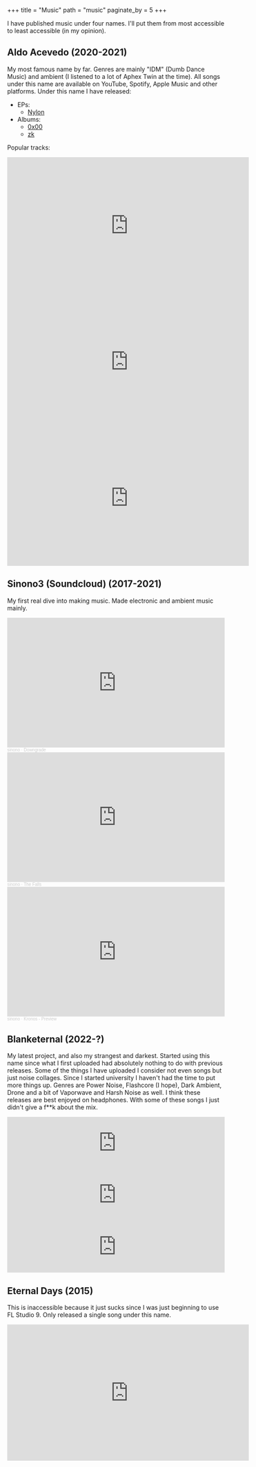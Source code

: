 +++
title = "Music"
path = "music"
paginate_by = 5
+++

I have published music under four names. I'll put them from most accessible to least accessible (in my opinion).


## Aldo Acevedo (2020-2021)

My most famous name by far. Genres are mainly "IDM" (Dumb Dance Music) and ambient (I listened to a lot of Aphex Twin at the time).
All songs under this name are available on YouTube, Spotify, Apple Music and other platforms. Under this name I have released:

- EPs:
  - [Nylon](https://www.youtube.com/playlist?list=OLAK5uy_nbgcj8BVfBCAZqv_oRXGQJHxKLbRt14gU)
- Albums:
  - [0x00](https://www.youtube.com/playlist?list=OLAK5uy_m902aNJPDf5rFHxWgrm8wEcPoywe9eYmo)
  - [zk](https://www.youtube.com/playlist?list=OLAK5uy_nYTPJmcKlpND8KSr5sNjk2gx3x4xWHgUE)

Popular tracks:

<iframe width="560" height="315" src="https://www.youtube.com/embed/akakL1TPvHE?si=3LRMltlrrb5-9ynx" title="YouTube video player" frameborder="0" allow="accelerometer; autoplay; clipboard-write; encrypted-media; gyroscope; picture-in-picture; web-share" allowfullscreen></iframe>

<iframe width="560" height="315" src="https://www.youtube.com/embed/djd1TjjSqcU?si=DX1dxRC6hMqSVyXX" title="YouTube video player" frameborder="0" allow="accelerometer; autoplay; clipboard-write; encrypted-media; gyroscope; picture-in-picture; web-share" allowfullscreen></iframe>

<iframe width="560" height="315" src="https://www.youtube.com/embed/gZsCaE8o8sg?si=aeWyPiYTwUc5LJ4Z" title="YouTube video player" frameborder="0" allow="accelerometer; autoplay; clipboard-write; encrypted-media; gyroscope; picture-in-picture; web-share" allowfullscreen></iframe>

## Sinono3 (Soundcloud) (2017-2021)

My first real dive into making music. Made electronic and ambient music mainly.

<iframe width="100%" height="300" scrolling="no" frameborder="no" allow="autoplay" src="https://w.soundcloud.com/player/?url=https%3A//api.soundcloud.com/tracks/414920772&color=%23ff5500&auto_play=false&hide_related=false&show_comments=true&show_user=true&show_reposts=false&show_teaser=true&visual=true"></iframe><div style="font-size: 10px; color: #cccccc;line-break: anywhere;word-break: normal;overflow: hidden;white-space: nowrap;text-overflow: ellipsis; font-family: Interstate,Lucida Grande,Lucida Sans Unicode,Lucida Sans,Garuda,Verdana,Tahoma,sans-serif;font-weight: 100;"><a href="https://soundcloud.com/sinono3" title="sinono" target="_blank" style="color: #cccccc; text-decoration: none;">sinono</a> · <a href="https://soundcloud.com/sinono3/downgrade" title="Downgrade" target="_blank" style="color: #cccccc; text-decoration: none;">Downgrade</a></div>

<iframe width="100%" height="300" scrolling="no" frameborder="no" allow="autoplay" src="https://w.soundcloud.com/player/?url=https%3A//api.soundcloud.com/tracks/484354923&color=%23ff5500&auto_play=false&hide_related=false&show_comments=true&show_user=true&show_reposts=false&show_teaser=true&visual=true"></iframe><div style="font-size: 10px; color: #cccccc;line-break: anywhere;word-break: normal;overflow: hidden;white-space: nowrap;text-overflow: ellipsis; font-family: Interstate,Lucida Grande,Lucida Sans Unicode,Lucida Sans,Garuda,Verdana,Tahoma,sans-serif;font-weight: 100;"><a href="https://soundcloud.com/sinono3" title="sinono" target="_blank" style="color: #cccccc; text-decoration: none;">sinono</a> · <a href="https://soundcloud.com/sinono3/the-falls" title="The Falls" target="_blank" style="color: #cccccc; text-decoration: none;">The Falls</a></div>

<iframe width="100%" height="300" scrolling="no" frameborder="no" allow="autoplay" src="https://w.soundcloud.com/player/?url=https%3A//api.soundcloud.com/tracks/363284786&color=%23ff5500&auto_play=false&hide_related=false&show_comments=true&show_user=true&show_reposts=false&show_teaser=true&visual=true"></iframe><div style="font-size: 10px; color: #cccccc;line-break: anywhere;word-break: normal;overflow: hidden;white-space: nowrap;text-overflow: ellipsis; font-family: Interstate,Lucida Grande,Lucida Sans Unicode,Lucida Sans,Garuda,Verdana,Tahoma,sans-serif;font-weight: 100;"><a href="https://soundcloud.com/sinono3" title="sinono" target="_blank" style="color: #cccccc; text-decoration: none;">sinono</a> · <a href="https://soundcloud.com/sinono3/kronos-preview" title="Kronos - Preview" target="_blank" style="color: #cccccc; text-decoration: none;">Kronos - Preview</a></div>

## Blanketernal (2022-?)

My latest project, and also my strangest and darkest.
Started using this name since what I first uploaded had absolutely nothing to do with previous releases.
Some of the things I have uploaded I consider not even songs but just noise collages. Since I started university I haven't had the time to put more things up. Genres are Power Noise, Flashcore (I hope), Dark Ambient, Drone and a bit of Vaporwave and Harsh Noise as well. I think these releases are best enjoyed on headphones. With some of these songs I just didn't give a f\*\*k about the mix.

<iframe style="border: 0; width: 100%; height: 120px;" src="https://bandcamp.com/EmbeddedPlayer/album=2979152697/size=large/bgcol=ffffff/linkcol=0687f5/tracklist=false/artwork=small/transparent=true/" seamless><a href="https://blanketernal.bandcamp.com/album/7">!7 by Blanketernal</a></iframe>

<iframe style="border: 0; width: 100%; height: 120px;" src="https://bandcamp.com/EmbeddedPlayer/album=300418841/size=large/bgcol=ffffff/linkcol=0687f5/tracklist=false/artwork=small/transparent=true/" seamless><a href="https://blanketernal.bandcamp.com/album/deltei">deltei by Blanketernal</a></iframe>

<iframe style="border: 0; width: 100%; height: 120px;" src="https://bandcamp.com/EmbeddedPlayer/track=2228071639/size=large/bgcol=ffffff/linkcol=0687f5/tracklist=false/artwork=small/transparent=true/" seamless><a href="https://blanketernal.bandcamp.com/track/sol-en-febrero">Sol en febrero by Blanketernal</a></iframe>

## Eternal Days (2015)

This is inaccessible because it just sucks since I was just beginning to use FL Studio 9. 
Only released a single song under this name.

<iframe width="560" height="315" src="https://www.youtube.com/embed/NN8o2gDAs1s?si=FRogvBVBV2CU3U0a" title="YouTube video player" frameborder="0" allow="accelerometer; autoplay; clipboard-write; encrypted-media; gyroscope; picture-in-picture; web-share" allowfullscreen></iframe>
